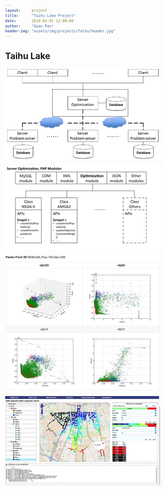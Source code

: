 ```yaml
---
layout:     project
title:      "Taihu Lake Project"
date:       2016-01-01 12:00:00
author:     "Quan Pan"
header-img: "assets/img/projects/Taihu/header.jpg"
---
```


# [](#header-1)Taihu Lake

![](/assets/img/projects/Taihu/architecture.jpg)

![](/assets/img/projects/Taihu/PHPmodules.jpg)

![](/assets/img/projects/Taihu/optimization.jpg)

![](/assets/img/projects/Taihu/DSS.jpg)
